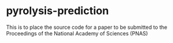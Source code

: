 # pyrolysis-prediction
This is to place the source code for a paper to be submitted to the Proceedings of the National Academy of Sciences (PNAS)
